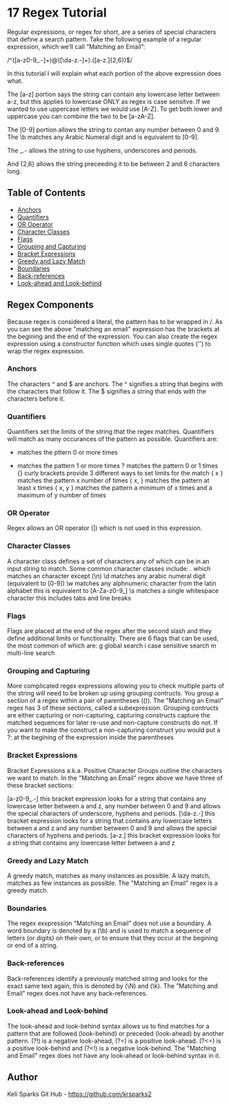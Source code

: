 #  17 Regex Tutorial

Regular expressions, or regex for short, are a series of special characters that define a search pattern. Take the following example of a regular expression, which we’ll call “Matching an Email”:

/^([a-z0-9_\.-]+)@([\da-z\.-]+)\.([a-z\.]{2,6})$/

In this tutorial I will explain what each portion of the above expression does what. 

The [a-z] portion says the string can contain any lowercase letter between a-z, but this applies to lowercase ONLY as regex is case sensitve.  If we wanted to use uppercase letters we would use [A-Z].  To get both lower and uppercase you can combine the two to be [a-zA-Z].

The [0-9] portion allows the string to contan any number between 0 and 9. The \b matches any Arabic Numeral digit and is equivalent to [0-9]. 

The _\.- allows the string to use hyphens, underscores and periods.

And {2,6} allows the string preceeding it to be between 2 and 6 characters long.

## Table of Contents

- [Anchors](#anchors)
- [Quantifiers](#quantifiers)
- [OR Operator](#or-operator)
- [Character Classes](#character-classes)
- [Flags](#flags)
- [Grouping and Capturing](#grouping-and-capturing)
- [Bracket Expressions](#bracket-expressions)
- [Greedy and Lazy Match](#greedy-and-lazy-match)
- [Boundaries](#boundaries)
- [Back-references](#back-references)
- [Look-ahead and Look-behind](#look-ahead-and-look-behind)

## Regex Components
 Because regex is considered a literal, the pattern has to be wrapped in /.  As you can see the above "matching an email" expression has the brackets at the begining and the end of the expression.  You can also create the regex expression using a constructor function which uses single quotes ('') to wrap the regex expression.

### Anchors
 The characters ^ and $ are anchors.  The ^ signifies a string that begins with the characters that follow it.  The $ signifies a string that ends with the characters before it.

### Quantifiers
Quantifiers set the limits of the string that the regex matches.  Quantifiers will match as many occurances of the pattern as possible.  Quantifiers are:

* matches the pttern 0 or more times
+ matches the pattern 1 or more times
? matches the pattern 0 or 1 times
{} curly brackets provide 3 different ways to set limits for the match
    { x } matches the pattern x number of times
    { x, } matches the pattern at least x times
    { x, y } matches the pattern a minimum of x times and a maximum of y number of times

### OR Operator
Regex allows an OR operator (|) which is not used in this expression.

### Character Classes
A character class defines a set of characters any of which can be in an input string to match.  Some common character classes include:
. which matches an character except (\n)
\d matches any arabic numeral digit (equivalent to [0-9])
\w matches any alphnumeric character from the latin alphabet this is equivalent to [A-Za-z0-9_]
\s matches a single whitespace character this includes tabs and line breaks

### Flags
Flags are placed at the end of the regex after the second slash and they define additional limits or functionality.  There are 6 flags that can be used, the most common of which are:
g global search
i case sensitive search
m multi-line search

### Grouping and Capturing
More complicated regex expressions allowing you to check multiple parts of the string will need to be broken up using grouping contructs.  You group a section of a regex within a pair of parentheses (()).  The "Matching an Email" regex has 3 of these sections, called a subexpression.  Grouping contructs are either capturing or non-capturing, capturing constructs capture the matched sequences for later re-use and non-capture constructs do not.  If you want to make the construct a non-capturing construct you would put a ?: at the begining of the expression inside the parentheses

### Bracket Expressions
Bracket Expressions a.k.a. Positive Character Groups outline the characters we want to match.  In the "Matching an Email" regex above we have three of these bracket sections:

[a-z0-9_\.-] this bracket expression looks for a string that contains any lowercase letter between a and z, any number between 0 and 9 and allows the special characters of underscore, hyphens and periods.
[\da-z\.-] this bracket expression looks for a string that contains any lowercase letters between a and z and any number between 0 and 9 and allows the special characters of hyphens and periods.
[a-z\.] this bracket expression looks for a string that contains any lowercase letter between a and z

### Greedy and Lazy Match
A greedy match, matches as many instances as possible. A lazy match, matches as few instances as possible.  The "Matching an Email" regex is a greedy match.

### Boundaries
The regex exxpression "Matching an Email" does not use a boundary.  A word boundary is denoted by a (\b) and is used to match a sequence of letters (or digits) on their own, or to ensure that they occur at the begining or end of a string.

### Back-references
Back-references identify a previously matched string and looks for the exact same text again, this is denoted by (\N) and (\k<name>).  The "Matching and Email" regex does not have any back-references.

### Look-ahead and Look-behind
The look-ahead and look-behind syntax allows us to find matches for a pattern that are followed (look-behind) or preceded (look-ahead) by another pattern.  (?!) is a negative look-ahead, (?=) is a positive look-ahead.  (?<=) is a positive look-behind and (?<!) is a negative look-behind.  The "Matching and Email" regex does not have any look-ahead or look-behind syntax in it.

## Author

Keli Sparks
Git Hub - https://github.com/krsparks2